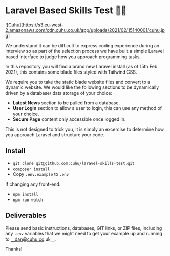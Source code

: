 # Laravel Based Skills Test 👋🏼

![Cuhu][https://s3.eu-west-2.amazonaws.com/cdn.cuhu.co.uk/app/uploads/2021/02/15140001/cuhu.jpg]

We understand it can be difficult to express coding experience during an interview so as part of the selection process we have built a simple Laravel based interface to judge how you approach programming tasks.

In this repository you will find a brand new Laravel install (as of 15th Feb 2021), this contains some blade files styled with Tailwind CSS.

We require you to take the static blade website files and convert to a dynamic website. We would like the following sections to be dynamically driven by a database/ data storage of your choice:

- __Latest News__ section to be pulled from a database.
- __User Login__ section to allow a user to login, this can use any method of your choice.
- __Secure Page__ content only accessible once logged in.

This is not designed to trick you, it is simply an excercise to determine how you approach Laravel and structure your code.

## Install

- `git clone git@github.com:cuhu/laravel-skills-test.git`
- `composer install`
- Copy `.env.example` to `.env` 

If changing any front-end:

- `npm install`
- `npm run watch`


## Deliverables

Please send basic instructions, databases, GIT links, or ZIP files, including any `.env` variables that we might need to get your example up and running to __dan@cuhu.co.uk__.

Thanks!
